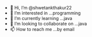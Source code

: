- 👋 Hi, I’m @shwetankthakur22
- 👀 I’m interested in ...programming
- 🌱 I’m currently learning ...java
- 💞️ I’m looking to collaborate on ...java
- 📫 How to reach me ...by email 

<!---
shwetankthakur22/shwetankthakur22 is a ✨ special ✨ repository because its `README.md` (this file) appears on your GitHub profile.
You can click the Preview link to take a look at your changes.
--->
